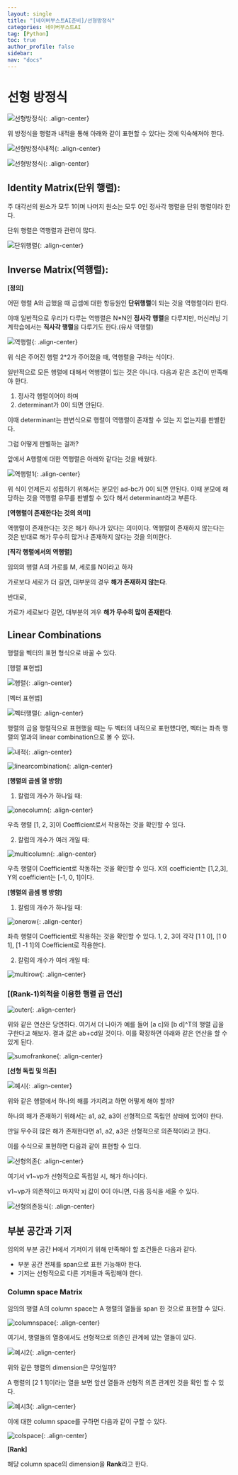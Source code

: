 ```yaml
---
layout: single
title: "[네이버부스트AI준비]/선형방정식"
categories: 네이버부스트AI
tag: [Python]
toc: true
author_profile: false
sidebar:
nav: "docs"
---
```


# 선형 방정식

![선형방정식]({{site.url}}/images/2023-08-28-naver11/선형식.png){: .align-center}

위 방정식을 행렬과 내적을 통해 아래와 같이 표현할 수 있다는 것에 익숙해져야 한다.

![선형방정식내적]({{site.url}}/images/2023-08-28-naver11/선형식내적.png){: .align-center}

![선형방정식]({{site.url}}/images/2023-08-28-naver11/선형방정식.png){: .align-center}

## Identity Matrix(단위 행렬):

주 대각선의 원소가 모두 1이며 나머지 원소는 모두 0인 정사각 행렬을 단위 행렬이라 한다.

단위 행렬은 역행렬과 관련이 많다.

![단위행렬]({{site.url}}/images/2023-08-28-naver11/단위행렬.png){: .align-center}

## Inverse Matrix(역행렬):

**[정의]**

어떤 행렬 A와 곱했을 때 곱셈에 대한 항등원인 **단위행렬**이 되는 것을 역행렬이라 한다.

이때 일반적으로 우리가 다루는 역행렬은 N\*N인 **정사각 행렬**을 다루지만, 머신러닝 기계학습에서는 **직사각 행렬**을 다루기도 한다.(유사 역행렬)

![역행렬]({{site.url}}/images/2023-08-28-naver11/역행렬.png){: .align-center}

위 식은 주어진 행렬 2\*2가 주어졌을 때, 역행렬을 구하는 식이다.

일반적으로 모든 행렬에 대해서 역행렬이 있는 것은 아니다. 다음과 같은 조건이 만족해야 한다.

1. 정사각 행렬이어야 하며
2. determinant가 0이 되면 안된다.

이때 determinant는 판변식으로 행렬이 역행렬이 존재할 수 있는 지 없는지를 판별한다.

그럼 어떻게 판별하는 걸까?

앞에서 A행렬에 대한 역행렬은 아래와 같다는 것을 배웠다.

![역행렬1]({{site.url}}/images/2023-08-28-naver11/역행렬1.png){: .align-center}

위 식이 언제든지 성립하기 위해서는 분모인 ad-bc가 0이 되면 안된다. 이때 분모에 해당하는 것을 역행렬 유무를 판별할 수 있다 해서 determinant라고 부른다.

**[역행렬이 존재한다는 것의 의미]**

역행렬이 존재한다는 것은 해가 하나가 있다는 의미이다. 역행렬이 존재하지 않는다는 것은 반대로 해가 무수히 많거나 존재하지 않다는 것을 의미한다.

**[직각 행렬에서의 역행렬]**

임의의 행렬 A의 가로를 M, 세로를 N이라고 하자

가로보다 세로가 더 길면, 대부분의 경우 **해가 존재하지 않는다**.

반대로,

가로가 세로보다 길면, 대부분의 겨우 **해가 무수히 많이 존재한다**.

## Linear Combinations

행렬을 벡터의 표현 형식으로 바꿀 수 있다.

[행렬 표현법]

![행렬]({{site.url}}/images/2023-08-28-naver11/행렬.png){: .align-center}

[벡터 표현법]

![벡터행렬]({{site.url}}/images/2023-08-28-naver11/벡터행렬.png){: .align-center}

행렬의 곱을 행렬적으로 표현했을 때는 두 벡터의 내적으로 표현헀다면, 벡터는 좌측 행렬의 열과의 linear combination으로 볼 수 있다.

![내적]({{site.url}}/images/2023-08-28-naver11/내적.png){: .align-center}

![linearcombination]({{site.url}}/images/2023-08-28-naver11/linearcombination.png){: .align-center}

**[행렬의 곱셈 열 방향]**

1. 칼럼의 개수가 하나일 때:

![onecolumn]({{site.url}}/images/2023-08-28-naver11/onecolumn.png){: .align-center}

우측 행렬 [1, 2, 3]이 Coefficient로서 작용하는 것을 확인할 수 있다.

2. 칼럼의 개수가 여러 개일 때:

![multicolumn]({{site.url}}/images/2023-08-28-naver11/multicolumn.png){: .align-center}

우측 행렬이 Coefficient로 작동하는 것을 확인할 수 있다. X의 coefficient는 [1,2,3], Y의 coefficient는 [-1, 0, 1]이다.

**[행렬의 곱셈 행 방향]**

1. 칼럼의 개수가 하나일 때:

![onerow]({{site.url}}/images/2023-08-28-naver11/onerow.png){: .align-center}

좌측 행렬이 Coefficient로 작용하는 것을 확인할 수 있다. 1, 2, 3이 각각 [1 1 0], [1 0 1], [1 -1 1]의 Coefficient로 작용한다.

2. 칼럼의 개수가 여러 개일 때:

![multirow]({{site.url}}/images/2023-08-28-naver11/multirow.png){: .align-center}

### **[(Rank-1)외적을 이용한 행렬 곱 연산]**

![outer]({{site.url}}/images/2023-08-28-naver11/outerproduct.png){: .align-center}

위와 같은 연산은 당연하다. 여기서 더 나아가 예를 들어 [a c]와 [b d]^T의 행렬 곱을 구한다고 해보자. 결과 값은 ab+cd일 것이다. 이를 확장하면 아래와 같은 연산을 할 수 있게 된다.

![sumofrankone]({{site.url}}/images/2023-08-28-naver11/sumofrankone.png){: .align-center}

**[선형 독립 및 의존]**

![예시]({{site.url}}/images/2023-08-28-naver11/예시.png){: .align-center}

위와 같은 행렬에서 하나의 해를 가지려고 하면 어떻게 해야 할까?

하나의 해가 존재하기 위해서는 a1, a2, a3이 선형적으로 독립인 상태에 있어야 한다.

만일 무수히 많은 해가 존재한다면 a1, a2, a3은 선형적으로 의존적이라고 한다.

이를 수식으로 표현하면 다음과 같이 표현할 수 있다.

![선형의존]({{site.url}}/images/2023-08-28-naver11/선형의존.png){: .align-center}

여기서 v1~vp가 선형적으로 독립일 시, 해가 하나이다.

v1~vp가 의존적이고 마지막 xj 값이 0이 아니면, 다음 등식을 세울 수 있다.

![선형의존등식]({{site.url}}/images/2023-08-28-naver11/선형의존등식.png){: .align-center}

## 부분 공간과 기저

임의의 부분 공간 H에서 기저이기 위해 만족해야 할 조건들은 다음과 같다.

- 부분 공간 전체를 span으로 표현 가능해야 한다.
- 기저는 선형적으로 다른 기저들과 독립해야 한다.

### Column space Matrix

임의의 행렬 A의 column space는 A 행렬의 열들을 span 한 것으로 표현할 수 있다.

![columnspace]({{site.url}}/images/2023-08-28-naver11/columnspace.png){: .align-center}

여기서, 행렬들의 열중에서도 선형적으로 의존인 관계에 있는 열들이 있다.

![예시2]({{site.url}}/images/2023-08-28-naver11/예시2.png){: .align-center}

위와 같은 행렬의 dimension은 무엇일까?

A 행렬의 [2 1 1]이라는 열을 보면 앞선 열들과 선형적 의존 관계인 것을 확인 할 수 있다.

![예시3]({{site.url}}/images/2023-08-28-naver11/예시3.png){: .align-center}

이에 대한 column space를 구하면 다음과 같이 구할 수 있다.

![colspace]({{site.url}}/images/2023-08-28-naver11/colspace.png){: .align-center}

**[Rank]**

해당 column space의 dimension을 **Rank**라고 한다.
